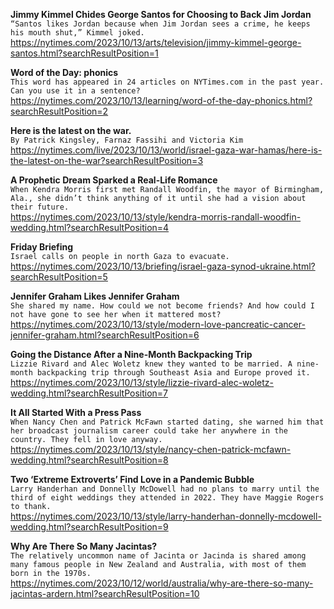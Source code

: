 **Jimmy Kimmel Chides George Santos for Choosing to Back Jim Jordan**\
`“Santos likes Jordan because when Jim Jordan sees a crime, he keeps his mouth shut,” Kimmel joked.`\
https://nytimes.com/2023/10/13/arts/television/jimmy-kimmel-george-santos.html?searchResultPosition=1

**Word of the Day: phonics**\
`This word has appeared in 24 articles on NYTimes.com in the past year. Can you use it in a sentence?`\
https://nytimes.com/2023/10/13/learning/word-of-the-day-phonics.html?searchResultPosition=2

**Here is the latest on the war.**\
`By Patrick Kingsley, Farnaz Fassihi and Victoria Kim`\
https://nytimes.com/live/2023/10/13/world/israel-gaza-war-hamas/here-is-the-latest-on-the-war?searchResultPosition=3

**A Prophetic Dream Sparked a Real-Life Romance**\
`When Kendra Morris first met Randall Woodfin, the mayor of Birmingham, Ala., she didn’t think anything of it until she had a vision about their future.`\
https://nytimes.com/2023/10/13/style/kendra-morris-randall-woodfin-wedding.html?searchResultPosition=4

**Friday Briefing**\
`Israel calls on people in north Gaza to evacuate.`\
https://nytimes.com/2023/10/13/briefing/israel-gaza-synod-ukraine.html?searchResultPosition=5

**Jennifer Graham Likes Jennifer Graham**\
`She shared my name. How could we not become friends? And how could I not have gone to see her when it mattered most?`\
https://nytimes.com/2023/10/13/style/modern-love-pancreatic-cancer-jennifer-graham.html?searchResultPosition=6

**Going the Distance After a Nine-Month Backpacking Trip**\
`Lizzie Rivard and Alec Woletz knew they wanted to be married. A nine-month backpacking trip through Southeast Asia and Europe proved it.`\
https://nytimes.com/2023/10/13/style/lizzie-rivard-alec-woletz-wedding.html?searchResultPosition=7

**It All Started With a Press Pass**\
`When Nancy Chen and Patrick McFawn started dating, she warned him that her broadcast journalism career could take her anywhere in the country. They fell in love anyway.`\
https://nytimes.com/2023/10/13/style/nancy-chen-patrick-mcfawn-wedding.html?searchResultPosition=8

**Two ‘Extreme Extroverts’ Find Love in a Pandemic Bubble**\
`Larry Handerhan and Donnelly McDowell had no plans to marry until the third of eight weddings they attended in 2022. They have Maggie Rogers to thank.`\
https://nytimes.com/2023/10/13/style/larry-handerhan-donnelly-mcdowell-wedding.html?searchResultPosition=9

**Why Are There So Many Jacintas?**\
`The relatively uncommon name of Jacinta or Jacinda is shared among many famous people in New Zealand and Australia, with most of them born in the 1970s.`\
https://nytimes.com/2023/10/12/world/australia/why-are-there-so-many-jacintas-ardern.html?searchResultPosition=10


